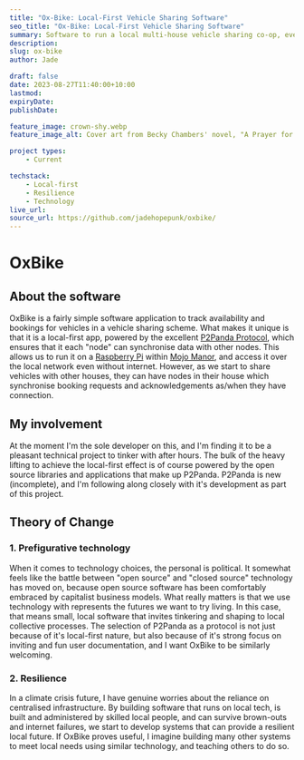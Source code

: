 ```yaml
---
title: "Ox-Bike: Local-First Vehicle Sharing Software"
seo_title: "Ox-Bike: Local-First Vehicle Sharing Software"
summary: Software to run a local multi-house vehicle sharing co-op, even if the internet goes down.
description:
slug: ox-bike
author: Jade

draft: false
date: 2023-08-27T11:40:00+10:00
lastmod:
expiryDate:
publishDate:

feature_image: crown-shy.webp
feature_image_alt: Cover art from Becky Chambers' novel, "A Prayer for the Crown Shy" by FeiFei Ruan.

project types:
    - Current

techstack:
    - Local-first
    - Resilience
    - Technology
live_url:
source_url: https://github.com/jadehopepunk/oxbike/
---
```


# OxBike

## About the software

OxBike is a fairly simple software application to track availability and bookings for vehicles in a vehicle sharing scheme. What makes it unique is that it is a local-first app, powered by the excellent [P2Panda Protocol](https://p2panda.org/), which ensures that it each "node" can synchronise data with other nodes. This allows us to run it on a [Raspberry Pi](https://www.raspberrypi.com/) within [Mojo Manor](/projects/mojo-manor), and access it over the local network even without internet. However, as we start to share vehicles with other houses, they can have nodes in their house which synchronise booking requests and acknowledgements as/when they have connection.

## My involvement

At the moment I'm the sole developer on this, and I'm finding it to be a pleasant technical project to tinker with after hours. The bulk of the heavy lifting to achieve the local-first effect is of course powered by the open source libraries and applications that make up P2Panda. P2Panda is new (incomplete), and I'm following along closely with it's development as part of this project.

## Theory of Change

### 1. Prefigurative technology

When it comes to technology choices, the personal is political. It somewhat feels like the battle between "open source" and "closed source" technology has moved on, because open source software has been comfortably embraced by capitalist business models. What really matters is that we use technology with represents the futures we want to try living. In this case, that means small, local software that invites tinkering and shaping to local collective processes. The selection of P2Panda as a protocol is not just because of it's local-first nature, but also because of it's strong focus on inviting and fun user documentation, and I want OxBike to be similarly welcoming.

### 2. Resilience

In a climate crisis future, I have genuine worries about the reliance on centralised infrastructure. By building software that runs on local tech, is built and administered by skilled local people, and can survive brown-outs and internet failures, we start to develop systems that can provide a resilient local future. If OxBike proves useful, I imagine building many other systems to meet local needs using similar technology, and teaching others to do so.
